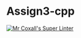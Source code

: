 # Assign3-cpp
[![Mr Coxall's Super Linter](https://github.com/ICS3U-C-Programming-HiabGm/Assign3-cpp/workflows/Mr%20Coxall's%20Super%20Linter/badge.svg)](https://github.com/ICS3U-C-Programming-HiabGm/Assign3-cpp/actions/)
